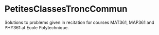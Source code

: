 # PetitesClassesTroncCommun
Solutions to problems given in recitation for courses MAT361, MAP361 and PHY361 at École Polytechnique.
